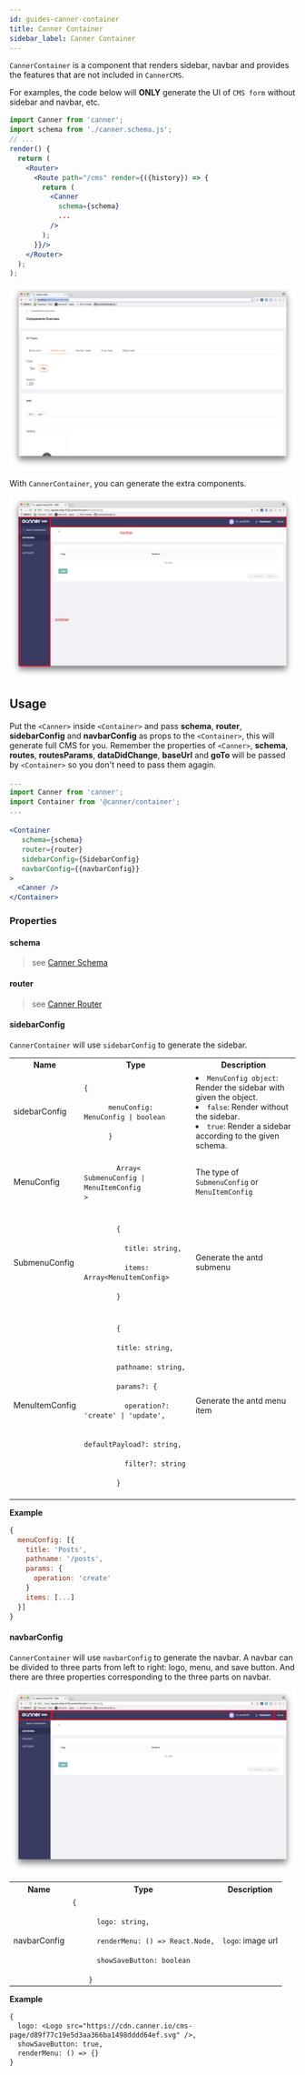 ```yaml
---
id: guides-canner-container
title: Canner Container
sidebar_label: Canner Container
---
```


`CannerContainer` is a component that renders sidebar, navbar and provides the features that are not included in `CannerCMS`.

For examples, the code below will **ONLY** generate the UI of `CMS form` without sidebar and navbar, etc.

```jsx
import Canner from 'canner';
import schema from './canner.schema.js';
// ...
render() {
  return (
    <Router>
      <Route path="/cms" render={({history}) => {
        return (
          <Canner
            schema={schema}
            ...
          />
        );
      }}/>
    </Router>
  );
);
```

![render CMS without container](/docs/assets/advance-canner-container/without-container.png)


With `CannerContainer`, you can generate the extra components.

![render CMS with container](/docs/assets/advance-canner-container/with-container.png)


## Usage

Put the `<Canner>` inside `<Container>` and pass **schema**, **router**, **sidebarConfig** and **navbarConfig** as props to the `<Container>`, this will generate full CMS for you. Remember the properties of `<Canner>`, **schema**, **routes**, **routesParams**, **dataDidChange**, **baseUrl** and **goTo** will be passed by `<Container>` so you don't need to pass them agagin.


```jsx
...
import Canner from 'canner';
import Container from '@canner/container';
...

<Container
   schema={schema}
   router={router}
   sidebarConfig={SidebarConfig}
   navbarConfig={{navbarConfig}}
>
  <Canner />
</Container>
```

### Properties

#### schema

> see [Canner Schema](schema-overview.md)

#### router

> see [Canner Router](guides-canner-router.md)

#### sidebarConfig

`CannerContainer` will use `sidebarConfig` to generate the sidebar.

<table>
  <tr>
    <th>Name</th>
    <th>Type</th>
    <th>Description</th>
  </tr>
  <tr>
    <td>sidebarConfig</td>
    <td><code>{<br/>
      menuConfig: MenuConfig | boolean<br/>
      }</code></td>
    <td>
      <li><code>MenuConfig object</code>: Render the sidebar with given the object.</li>
      <li><code>false</code>: Render without the sidebar.</li>
      <li><code>true</code>: Render a sidebar according to the given schema.</li>
    </td>
  </tr>
  <tr>
    <td>MenuConfig</td>
    <td>
      <code>
        Array&lt;<br/>SubmenuConfig | MenuItemConfig<br/>>
      </code>
    </td>
    <td>The type of <code>SubmenuConfig</code> or <code>MenuItemConfig</code></td>
  </tr>
  <tr>
    <td>SubmenuConfig</td>
    <td>
      <code>
        {<br/>
          title: string,<br/>
          items: Array&lt;MenuItemConfig><br/>
        }
      </code>
    </td>
    <td>Generate the antd submenu</td>
  </tr>
  <tr>
  <td>MenuItemConfig</td>
    <td>
      <code>
        {<br/>
        title: string,<br/>
        pathname: string,<br/>
        params?: {<br/>
          operation?: 'create' | 'update',<br/>
          defaultPayload?: string,<br/>
          filter?: string<br/>
        }
      </code>
    </td>
    <td>Generate the antd menu item</td>
  </tr>
</table>

**Example**

```js
{
  menuConfig: [{
    title: 'Posts',
    pathname: '/posts',
    params: {
      operation: 'create'
    }
    items: [...]
  }]
}
```

#### navbarConfig

`CannerContainer` will use `navbarConfig` to generate the navbar. A navbar can be divided to three parts from left to right: logo, menu, and save button. And there are three properties corresponding to the three parts on navbar.

![Three parts of Navbar](/docs/assets/advance-canner-container/navbar.png)


<table>
  <tr>
    <th>Name</th>
    <th>Type</th>
    <th>Description</th>
  </tr>
  <tr>
    <td>navbarConfig</td>
    <td><code>{<br/>
      logo: string, <br/>
      renderMenu: () => React.Node,<br/>
      showSaveButton: boolean<br/>
    }</code></td>
    <td><code>logo</code>: image url</li></td>
  </tr>
</table>

**Example**

```
{
  logo: <Logo src="https://cdn.canner.io/cms-page/d89f77c19e5d3aa366ba1498dddd64ef.svg" />,
  showSaveButton: true,
  renderMenu: () => {}
}
```